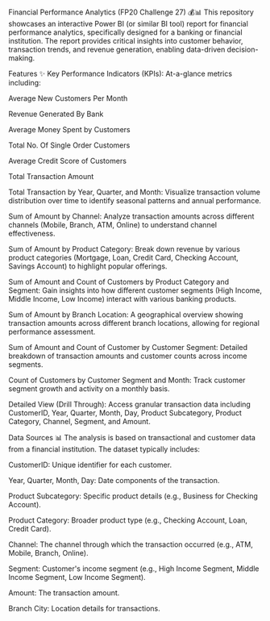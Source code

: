 Financial Performance Analytics (FP20 Challenge 27) 💰📊
This repository showcases an interactive Power BI (or similar BI tool) report for financial performance analytics, specifically designed for a banking or financial institution. The report provides critical insights into customer behavior, transaction trends, and revenue generation, enabling data-driven decision-making.

Features ✨
Key Performance Indicators (KPIs): At-a-glance metrics including:

Average New Customers Per Month

Revenue Generated By Bank

Average Money Spent by Customers

Total No. Of Single Order Customers

Average Credit Score of Customers

Total Transaction Amount

Total Transaction by Year, Quarter, and Month: Visualize transaction volume distribution over time to identify seasonal patterns and annual performance.

Sum of Amount by Channel: Analyze transaction amounts across different channels (Mobile, Branch, ATM, Online) to understand channel effectiveness.

Sum of Amount by Product Category: Break down revenue by various product categories (Mortgage, Loan, Credit Card, Checking Account, Savings Account) to highlight popular offerings.

Sum of Amount and Count of Customers by Product Category and Segment: Gain insights into how different customer segments (High Income, Middle Income, Low Income) interact with various banking products.

Sum of Amount by Branch Location: A geographical overview showing transaction amounts across different branch locations, allowing for regional performance assessment.

Sum of Amount and Count of Customer by Customer Segment: Detailed breakdown of transaction amounts and customer counts across income segments.

Count of Customers by Customer Segment and Month: Track customer segment growth and activity on a monthly basis.

Detailed View (Drill Through): Access granular transaction data including CustomerID, Year, Quarter, Month, Day, Product Subcategory, Product Category, Channel, Segment, and Amount.

Data Sources 📊
The analysis is based on transactional and customer data from a financial institution. The dataset typically includes:

CustomerID: Unique identifier for each customer.

Year, Quarter, Month, Day: Date components of the transaction.

Product Subcategory: Specific product details (e.g., Business for Checking Account).

Product Category: Broader product type (e.g., Checking Account, Loan, Credit Card).

Channel: The channel through which the transaction occurred (e.g., ATM, Mobile, Branch, Online).

Segment: Customer's income segment (e.g., High Income Segment, Middle Income Segment, Low Income Segment).

Amount: The transaction amount.

Branch City: Location details for transactions.
